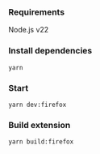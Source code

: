 ### Requirements

Node.js v22

### Install dependencies

```
yarn
```

### Start

```
yarn dev:firefox
```

### Build extension

```
yarn build:firefox
```
